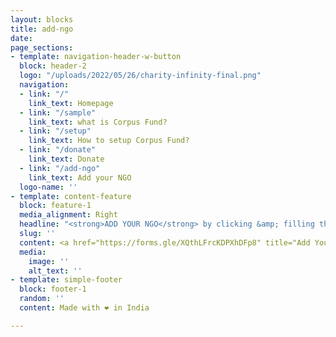 ```yaml
---
layout: blocks
title: add-ngo
date: 
page_sections:
- template: navigation-header-w-button
  block: header-2
  logo: "/uploads/2022/05/26/charity-infinity-final.png"
  navigation:
  - link: "/"
    link_text: Homepage
  - link: "/sample"
    link_text: what is Corpus Fund?
  - link: "/setup"
    link_text: How to setup Corpus Fund?
  - link: "/donate"
    link_text: Donate
  - link: "/add-ngo"
    link_text: Add your NGO
  logo-name: ''
- template: content-feature
  block: feature-1
  media_alignment: Right
  headline: "<strong>ADD YOUR NGO</strong> by clicking &amp; filling the below form"
  slug: ''
  content: <a href="https://forms.gle/XQthLFrcKDPXhDFp8" title="Add Your Ngo-form"><button style="background-color:red; padding:10px;">Add Your NGO</button></a>
  media:
    image: ''
    alt_text: ''
- template: simple-footer
  block: footer-1
  random: ''
  content: Made with ❤︎ in India

---
```

